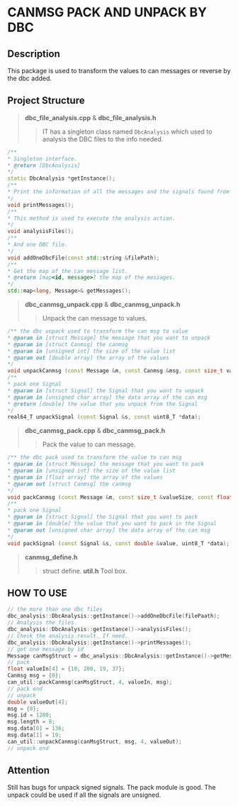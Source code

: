 # CANMSG PACK AND UNPACK BY DBC

## Description
This package is used to transform the values to can messages or reverse by the dbc added.

## Project Structure
> **dbc_file_analysis.cpp** & **dbc_file_analysis.h**
>> IT has a singleton class named `DbcAnalysis` which used to analysis the DBC files to the info needed.
``` c++
/**
* Singleton interface.
* @return [DbcAnalysis]
*/
static DbcAnalysis *getInstance();
/**
* Print the information of all the messages and the signals found from the DBC files.
*/
void printMessages();
/**
* This method is used to execute the analysis action.
*/
void analysisFiles();
/**
* And one DBC file.
*/
void addOneDbcFile(const std::string &filePath);
/**
* Get the map of the can message list.
* @return [map<id, message>] the map of the messages.
*/
std::map<long, Message>& getMessages();
```

> **dbc_canmsg_unpack.cpp** & **dbc_canmsg_unpack.h**
>> Unpack the can message to values.
``` c++
/** the dbc unpack used to transform the can msg to value
* @param in [struct Message] the message that you want to unpack
* @param in [struct Canmsg] the canmsg
* @param in [unsigned int] the size of the value list
* @param out [double array] the array of the values
*/
void unpackCanmsg (const Message &m, const Canmsg &msg, const size_t valueSize, double *value);
/**
* pack one Signal
* @param in [struct Signal] the Signal that you want to unpack
* @param in [unsigned char array] the data array of the can msg
* @return [double] the value that you unpack from the Signal
*/
real64_T unpackSignal (const Signal &s, const uint8_T *data);
```

> **dbc_canmsg_pack.cpp** & **dbc_canmsg_pack.h**
>> Pack the value to can message.
``` c++
/** the dbc pack used to transform the value to can msg
* @param in [struct Message] the message that you want to pack
* @param in [unsigned int] the size of the value list
* @param in [float array] the array of the values
* @param out [struct Canmsg] the canmsg
*/
void packCanmsg (const Message &m, const size_t &valueSize, const float *value, Canmsg *msg);
/**
* pack one Signal
* @param in [struct Signal] the Signal that you want to pack
* @param in [double] the value that you want to pack in the Signal
* @param out [unsigned char array] the data array of the can msg
*/
void packSignal (const Signal &s, const double &value, uint8_T *data);
```
> **canmsg_define.h**
>> struct define.
> **util.h**
>> Tool box.

## HOW TO USE
``` c++
// the more than one dbc files
dbc_analysis::DbcAnalysis::getInstance()->addOneDbcFile(filePaath);
// Analysis the files.
dbc_analysis::DbcAnalysis::getInstance()->analysisFiles();
// Check the analysis result. If need.
dbc_analysis::DbcAnalysis::getInstance()->printMessages();
// get one message by id
Message canMsgStruct = dbc_analysis::DbcAnalysis::getInstance()->getMessages()[id];
// pack
float valueIn[4] = {10, 200, 19, 37};
Canmsg msg = {0};
can_util::packCanmsg(canMsgStruct, 4, valueIn, msg);
// pack end
// unpack
double valueOut[4];
msg = {0};
msg.id = 1280;
msg.length = 8;
msg.data[0] = 136;
msg.data[1] = 19;
can_util::unpackCanmsg(canMsgStruct, msg, 4, valueOut);
// unpack end
```

## Attention
Still has bugs for unpack signed signals. The pack module is good. The unpack could be used if all the signals are unsigned.
